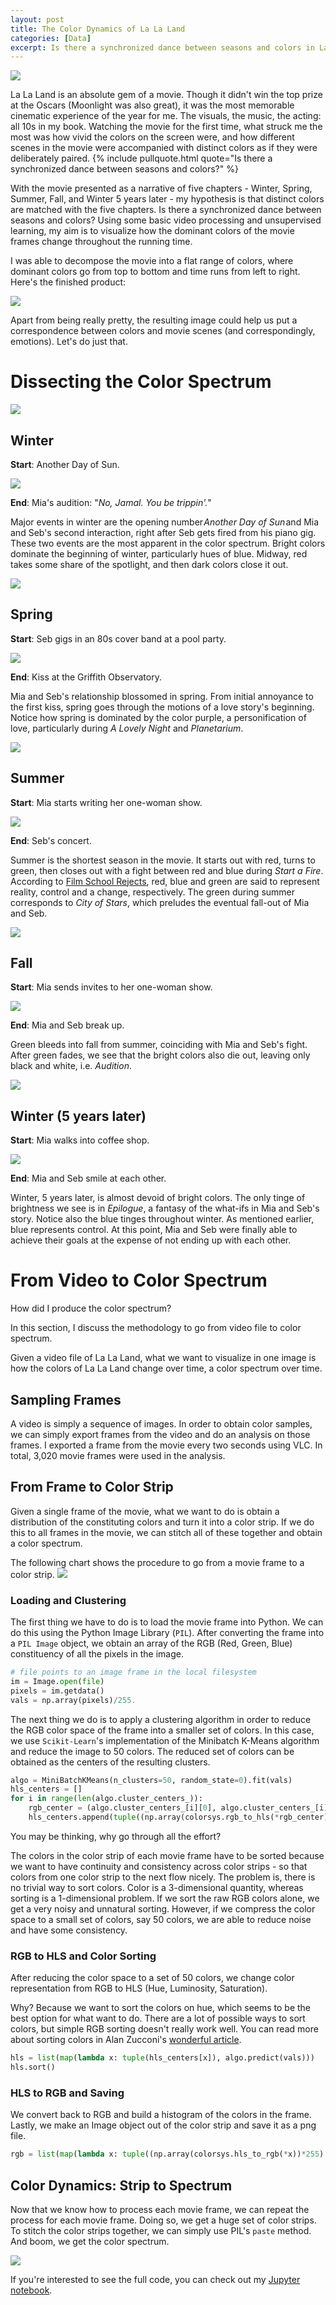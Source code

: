 ```yaml
---
layout: post
title: The Color Dynamics of La La Land
categories: [Data]
excerpt: Is there a synchronized dance between seasons and colors in La La Land? Using some basic video processing and unsupervised learning, we visualize how the dominant colors of the movie frames change throughout the running time.
---
```

![](https://madeleinelovesmoviesdotcom.files.wordpress.com/2017/01/la-la-land.jpg)

La La Land is an absolute gem of a movie. Though it didn't win the top prize at the Oscars (Moonlight was also great), it was the most memorable cinematic experience of the year for me. The visuals, the music, the acting: all 10s in my book. Watching the movie for the first time, what struck me the most was how vivid the colors on the screen were, and how different scenes in the movie were accompanied with distinct colors as if they were deliberately paired. {% include pullquote.html quote="Is there a synchronized dance between seasons and colors?" %} 

With the movie presented as a narrative of five chapters - Winter, Spring, Summer, Fall, and Winter 5 years later - my hypothesis is that distinct colors are matched with the five chapters. Is there a synchronized dance between seasons and colors? Using some basic video processing and unsupervised learning, my aim is to visualize how the dominant colors of the movie frames change throughout the running time.

I was able to decompose the movie into a flat range of colors, where dominant colors go from top to bottom and time runs from left to right. Here's the finished product:

![](/images/20170519/00.png)

Apart from being really pretty, the resulting image could help us put a correspondence between colors and movie scenes (and correspondingly, emotions). Let's do just that.

# Dissecting the Color Spectrum

![](/images/20170519/01.png)

## Winter
**Start**: Another Day of Sun.

![](https://www.gannett-cdn.com/-mm-/94282f6539bac04ce098f554fa8786602025d2cd/c=0-492-4794-3200/local/-/media/2017/02/18/USATODAY/USATODAY/636230185405859010-LLL-D33-05656-R.jpeg?width=1320&height=746&fit=crop&format=pjpg&auto=webp)

**End**: Mia's audition: "*No, Jamal. You be trippin'.*"

Major events in winter are the opening number *Another Day of Sun* and Mia and Seb's second interaction, right after Seb gets fired from his piano gig. These two events are the most apparent in the color spectrum. Bright colors dominate the beginning of winter, particularly hues of blue. Midway, red takes some share of the spotlight, and then dark colors close it out.

![](/images/20170519/02.png)

## Spring
**Start**: Seb gigs in an 80s cover band at a pool party.

![](https://johngrahamblog.files.wordpress.com/2017/01/img_7916.png?w=1198)

**End**: Kiss at the Griffith Observatory.

Mia and Seb's relationship blossomed in spring. From initial annoyance to the first kiss, spring goes through the motions of a love story's beginning. Notice how spring is dominated by the color purple, a personification of love, particularly during *A Lovely Night* and *Planetarium*.

![](/images/20170519/03.png)

## Summer
**Start**: Mia starts writing her one-woman show.

![](https://s.yimg.com/uu/api/res/1.2/1IK3EUWjKoBMsj19qpPLRA--~B/aD0xODAwO3c9MjYwMDtzbT0xO2FwcGlkPXl0YWNoeW9u/http://media.zenfs.com/en-US/homerun/entertainment_weekly_785/77ae9495213e1f43552628867ac09456)

**End**: Seb's concert.

Summer is the shortest season in the movie. It starts out with red, turns to green, then closes out with a fight between red and blue during *Start a Fire*. According to [Film School Rejects](https://filmschoolrejects.com/color-in-la-la-land-26939a11accd/), red, blue and green are said to represent reality, control and a change, respectively. The green during summer corresponds to *City of Stars*, which preludes the eventual fall-out of Mia and Seb.

![](/images/20170519/04.png)

## Fall
**Start**: Mia sends invites to her one-woman show.

![](https://cdn.vox-cdn.com/thumbor/iBlDLMuIIB0eorSQmKu0i7ffabs=/0x0:944x393/1820x1213/filters:focal(397x122:547x272):format(webp)/cdn.vox-cdn.com/uploads/chorus_image/image/52590759/Screen_Shot_2017_01_03_at_3.42.59_PM.0.png)

**End**: Mia and Seb break up.

Green bleeds into fall from summer, coinciding with Mia and Seb's fight. After green fades, we see that the bright colors also die out, leaving only black and white, i.e. *Audition*.

![](/images/20170519/05.png)

## Winter (5 years later)
**Start**: Mia walks into coffee shop.

![](https://i2.wp.com/heiditai.com/wp-content/uploads/2018/03/tumblr_inline_oj8u2bajtl1r309ot_1280.png?w=900)

**End**: Mia and Seb smile at each other.

Winter, 5 years later, is almost devoid of bright colors. The only tinge of brightness we see is in *Epilogue*, a fantasy of the what-ifs in Mia and Seb's story. Notice also the blue tinges throughout winter. As mentioned earlier, blue represents control. At this point, Mia and Seb were finally able to achieve their goals at the expense of not ending up with each other.

# From Video to Color Spectrum
How did I produce the color spectrum? 

In this section, I discuss the methodology to go from video file to color spectrum.

Given a video file of La La Land, what we want to visualize in one image is how the colors of La La Land change over time, a color spectrum over time. 

## Sampling Frames
A video is simply a sequence of images. In order to obtain color samples, we can simply export frames from the video and do an analysis on those frames. I exported a frame from the movie every two seconds using VLC. In total, 3,020 movie frames were used in the analysis.

## From Frame to Color Strip
Given a single frame of the movie, what we want to do is obtain a distribution of the constituting colors and turn it into a color strip. If we do this to all frames in the movie, we can stitch all of these together and obtain a color spectrum.

The following chart shows the procedure to go from a movie frame to a color strip.
![](/images/20170519/06.png)

### Loading and Clustering
The first thing we have to do is to load the movie frame into Python. We can do this using the Python Image Library (`PIL`). After converting the frame into a `PIL Image` object, we obtain an array of the RGB (Red, Green, Blue) constituency of all the pixels in the image.

```python
# file points to an image frame in the local filesystem
im = Image.open(file)
pixels = im.getdata()
vals = np.array(pixels)/255.
```

The next thing we do is to apply a clustering algorithm in order to reduce the RGB color space of the frame into a smaller set of colors. In this case, we use `Scikit-Learn`'s implementation of the Minibatch K-Means algorithm and reduce the image to 50 colors. The reduced set of colors can be obtained as the centers of the resulting clusters.

```python
algo = MiniBatchKMeans(n_clusters=50, random_state=0).fit(vals)
hls_centers = []
for i in range(len(algo.cluster_centers_)):
    rgb_center = (algo.cluster_centers_[i][0], algo.cluster_centers_[i][1], algo.cluster_centers_[i][2])
    hls_centers.append(tuple((np.array(colorsys.rgb_to_hls(*rgb_center)))))
```

You may be thinking, why go through all the effort?

The colors in the color strip of each movie frame have to be sorted because we want to have continuity and consistency across color strips - so that colors from one color strip to the next flow nicely. The problem is, there is no trivial way to sort colors. Color is a 3-dimensional quantity, whereas sorting is a 1-dimensional problem. If we sort the raw RGB colors alone, we get a very noisy and unnatural sorting. However, if we compress the color space to a small set of colors, say 50 colors, we are able to reduce noise and have some consistency.

### RGB to HLS and Color Sorting
After reducing the color space to a set of 50 colors, we change color representation from RGB to HLS (Hue, Luminosity, Saturation). 

Why? Because we want to sort the colors on hue, which seems to be the best option for what want to do. There are a lot of possible ways to sort colors, but simple RGB sorting doesn't really work well. You can read more about sorting colors in Alan Zucconi's [wonderful article](https://www.alanzucconi.com/2015/05/24/how-to-find-the-main-colours-in-an-image/).

```python
hls = list(map(lambda x: tuple(hls_centers[x]), algo.predict(vals)))
hls.sort()
```

### HLS to RGB and Saving
We convert back to RGB and build a histogram of the colors in the frame. Lastly, we make an Image object out of the color strip and save it as a png file.

```python
rgb = list(map(lambda x: tuple((np.array(colorsys.hls_to_rgb(*x))*255).astype(int)), vals))
```

## Color Dynamics: Strip to Spectrum
Now that we know how to process each movie frame, we can repeat the process for each movie frame. Doing so, we get a huge set of color strips. To stitch the color strips together, we can simply use PIL's `paste` method. And boom, we get the color spectrum.

![](/images/20170519/00.png)

If you're interested to see the full code, you can check out my [Jupyter notebook](https://github.com/piocalderon/la-la-land-color-spectrum).